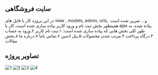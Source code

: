 ## سایت فروشگاهی
در این پروژه کار با فایل های view , models, admin, urls, و... تمرین شده است. همینطور بخش ثبت نام و ورود کاربر پیاده سازی شده است، کار با ajax پیاده شده. به طور کلی بخش هایی که پیاده سازی شده است:
۱.ثبت نام کاربر
۲.ورود به حساب 
۳.درگاه پرداخت
۴.مرتب شدن محصولات 
۵.پنل ادمین 
۶.تماس باما
۷.درباره ما
۸.بخش مقالات





## تصاویر پروژه

![1](https://github.com/meysam-Github/eshope_project/blob/master/Screenshot%20from%202024-12-21%2021-01-04.png)
![2](https://github.com/meysam-Github/eshope_project/blob/master/Screenshot%20from%202024-12-21%2021-01-30.png)
![3](https://github.com/meysam-Github/eshope_project/blob/master/Screenshot%20from%202024-12-21%2021-01-47.png)
![4](https://github.com/meysam-Github/eshope_project/blob/master/Screenshot%20from%202024-12-21%2021-02-07.png)
